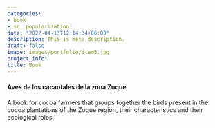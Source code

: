 ```yaml
---
categories:
- book
- sc. popularization
date: "2022-04-13T12:14:34+06:00"
description: This is meta description.
draft: false
image: images/portfolio/item5.jpg
project_info:
title: Book
---
```


#### Aves de los cacaotales de la zona Zoque

A book for cocoa farmers that groups together the birds present in the cocoa plantations of the Zoque region, their characteristics and their ecological roles.